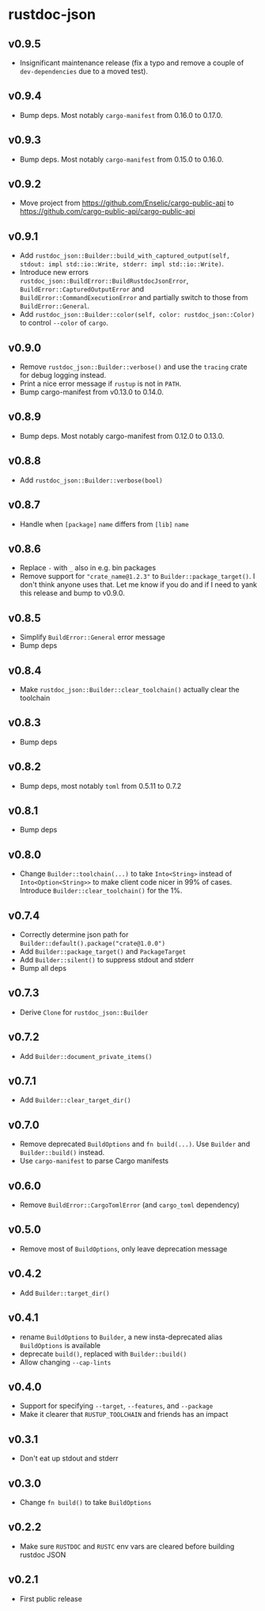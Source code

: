 # rustdoc-json

## v0.9.5
* Insignificant maintenance release (fix a typo and remove a couple of `dev-dependencies` due to a moved test).

## v0.9.4
* Bump deps. Most notably `cargo-manifest` from 0.16.0 to 0.17.0.

## v0.9.3
* Bump deps. Most notably `cargo-manifest` from 0.15.0 to 0.16.0.

## v0.9.2
* Move project from https://github.com/Enselic/cargo-public-api to https://github.com/cargo-public-api/cargo-public-api

## v0.9.1
* Add `rustdoc_json::Builder::build_with_captured_output(self, stdout: impl std::io::Write, stderr: impl std::io::Write)`.
* Introduce new errors `rustdoc_json::BuildError::BuildRustdocJsonError`, `BuildError::CapturedOutputError` and `BuildError::CommandExecutionError` and partially switch to those from `BuildError::General`.
* Add `rustdoc_json::Builder::color(self, color: rustdoc_json::Color)` to control `--color` of `cargo`.

## v0.9.0
* Remove `rustdoc_json::Builder::verbose()` and use the `tracing` crate for debug logging instead.
* Print a nice error message if `rustup` is not in `PATH`.
* Bump cargo-manifest from v0.13.0 to 0.14.0.

## v0.8.9
* Bump deps. Most notably cargo-manifest from 0.12.0 to 0.13.0.

## v0.8.8
* Add `rustdoc_json::Builder::verbose(bool)`

## v0.8.7
* Handle when `[package]` `name` differs from `[lib]` `name`

## v0.8.6
* Replace `-` with `_` also in e.g. bin packages
* Remove support for `"crate_name@1.2.3"` to `Builder::package_target()`. I don't think anyone uses that. Let me know if you do and if I need to yank this release and bump to v0.9.0.

## v0.8.5
* Simplify `BuildError::General` error message
* Bump deps

## v0.8.4
* Make `rustdoc_json::Builder::clear_toolchain()` actually clear the toolchain

## v0.8.3
* Bump deps

## v0.8.2
* Bump deps, most notably `toml` from 0.5.11 to 0.7.2

## v0.8.1
* Bump deps

## v0.8.0
* Change `Builder::toolchain(...)` to take `Into<String>` instead of `Into<Option<String>>` to make client code nicer in 99% of cases. Introduce `Builder::clear_toolchain()` for the 1%.

## v0.7.4
* Correctly determine json path for `Builder::default().package("crate@1.0.0")`
* Add `Builder::package_target()` and `PackageTarget`
* Add `Builder::silent()` to suppress stdout and stderr
* Bump all deps

## v0.7.3
* Derive `Clone` for `rustdoc_json::Builder`

## v0.7.2
* Add `Builder::document_private_items()`

## v0.7.1
* Add `Builder::clear_target_dir()`

## v0.7.0
* Remove deprecated `BuildOptions` and `fn build(...)`. Use `Builder` and `Builder::build()` instead.
* Use `cargo-manifest` to parse Cargo manifests

## v0.6.0
* Remove `BuildError::CargoTomlError` (and `cargo_toml` dependency)

## v0.5.0
* Remove most of `BuildOptions`, only leave deprecation message

## v0.4.2
* Add `Builder::target_dir()`

## v0.4.1
* rename `BuildOptions` to `Builder`, a new insta-deprecated alias `BuildOptions` is available
* deprecate `build()`, replaced with `Builder::build()`
* Allow changing `--cap-lints`

## v0.4.0
* Support for specifying `--target`, `--features`, and `--package`
* Make it clearer that `RUSTUP_TOOLCHAIN` and friends has an impact

## v0.3.1
* Don't eat up stdout and stderr

## v0.3.0
* Change `fn build()` to take `BuildOptions`

## v0.2.2
* Make sure `RUSTDOC` and `RUSTC` env vars are cleared before building rustdoc JSON

## v0.2.1
* First public release
